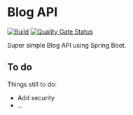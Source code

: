 # Blog API
[![Build](https://github.com/mathiasbosman/blog-api/actions/workflows/build.yml/badge.svg)](https://github.com/mathiasbosman/blog-api/actions/workflows/build.yml)
[![Quality Gate Status](https://sonarcloud.io/api/project_badges/measure?project=mathiasbosman_blog-api&metric=alert_status)](https://sonarcloud.io/summary/new_code?id=mathiasbosman_blog-api)

Super simple Blog API using Spring Boot.

## To do

Things still to do:

* Add security
* ...
